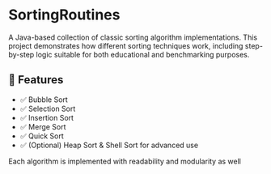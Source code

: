    # SortingRoutines 

A Java-based collection of classic sorting algorithm implementations. This project demonstrates how different sorting techniques work, including step-by-step logic suitable for both educational and benchmarking purposes.
     
## 🚀 Features  
 
- ✅ Bubble Sort
- ✅ Selection Sort
- ✅ Insertion Sort   
- ✅ Merge Sort        
- ✅ Quick Sort  
- ✅ (Optional) Heap Sort & Shell Sort for advanced use    
      
Each algorithm is implemented with readability and modularity as well          
        
   
       
      
     
    
     
     
  
   
 
